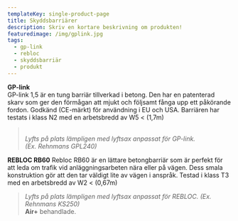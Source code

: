 ```yaml
---
templateKey: single-product-page
title: Skyddsbarriärer
description: Skriv en kortare beskrivning om produkten!
featuredimage: /img/gplink.jpg
tags:
  - gp-link
  - rebloc
  - skyddsbarriär
  - produkt
---
```

**GP-link**\
GP-link 1,5 är en tung barriär tillverkad i betong. Den har en patenterad skarv som ger den förmågan att mjukt och följsamt fånga upp ett påkörande fordon. Godkänd (CE-märkt) för användning i EU och USA. Barriären har testats i klass N2 med en arbetsbredd av W5 < (1,7m)

> \
> *Lyfts på plats lämpligen med lyftsax anpassat för GP-link.\
> (Ex. Rehnmans GPL240)*

**REBLOC RB60**
Rebloc RB60 är en lättare betongbarriär som är perfekt för att leda om trafik vid anläggningsarbeten nära eller på vägen. Dess smala konstruktion gör att den tar väldigt lite av vägen i anspråk. Testad i klass T3 med en arbetsbredd av W2 < (0,67m)

> *Lyfts på plats lämpligen med lyftsax anpassat för REBLOC. (Ex. Rehnmans KS250)*\
> **Air+** behandlade.